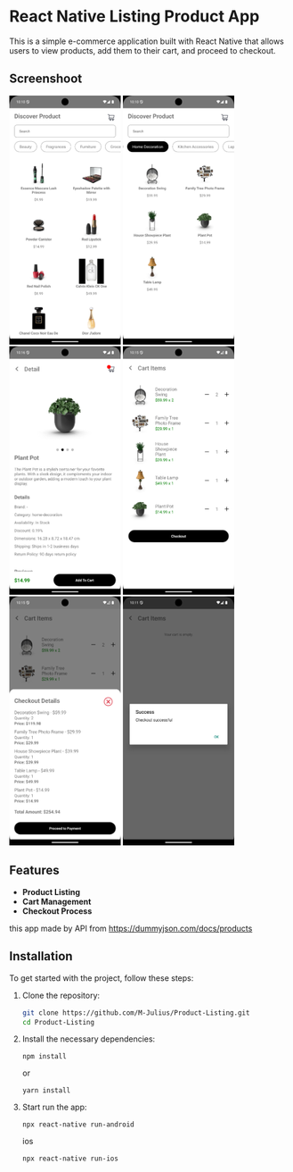 # React Native Listing Product App

This is a simple e-commerce application built with React Native that allows users to view products, add them to their cart, and proceed to checkout.

## Screenshoot
[<img src="screenshoot/home.png" width="200"/>](home.png)
[<img src="screenshoot/home-filter.png" width="200"/>](home-filter.png)
[<img src="screenshoot/detail-product.png" width="200"/>](detail-product.png)
[<img src="screenshoot/cart.png" width="200"/>](cart.png)
[<img src="screenshoot/confirm-checkout.png" width="200"/>](confirm-checkout.png)
[<img src="screenshoot/checkout-success.png" width="200"/>](checkout-success.png)

## Features

- **Product Listing**
- **Cart Management**
- **Checkout Process**

this app made by API from https://dummyjson.com/docs/products

## Installation

To get started with the project, follow these steps:

1. Clone the repository:

   ```bash
   git clone https://github.com/M-Julius/Product-Listing.git
   cd Product-Listing
   ```
2. Install the necessary dependencies:
   ```
   npm install
   ```
   or
   ```
   yarn install
   ```
3. Start run the app:
   ```
   npx react-native run-android
   ```
   ios
   ```
   npx react-native run-ios
   ```